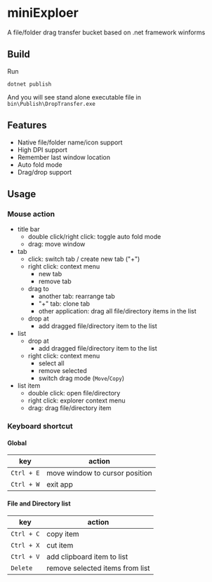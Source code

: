 # miniExploer

A file/folder drag transfer bucket based on .net framework winforms

## Build

Run

```
dotnet publish
```

And you will see stand alone executable file in `bin\Publish\DropTransfer.exe`

## Features

* Native file/folder name/icon support
* High DPI support
* Remember last window location
* Auto fold mode
* Drag/drop support

## Usage

### Mouse action

- title bar
  - double click/right click: toggle auto fold mode
  - drag: move window
- tab
  - click: switch tab / create new tab ("+")
  - right click: context menu
    - new tab
    - remove tab
  - drag to
    - another tab: rearrange tab
    - "+" tab: clone tab
    - other application: drag all file/directory items in the list
  - drop at
    - add dragged file/directory item to the list
- list
  - drop at
    - add dragged file/directory item to the list
  - right click: context menu
    - select all
    - remove selected
    - switch drag mode (`Move`/`Copy`)
- list item
  - double click: open file/directory
  - right click: explorer context menu
  - drag: drag file/directory item

### Keyboard shortcut

#### Global

| key              | action                          |
|------------------|---------------------------------|
| `Ctrl + E`       | move window to cursor position  |
| `Ctrl + W`       | exit app                        |

#### File and Directory list

| key              | action                          |
|------------------|---------------------------------|
| `Ctrl + C`       | copy item                       |
| `Ctrl + X`       | cut item                        |
| `Ctrl + V`       | add clipboard item to list      |
| `Delete`         | remove selected items from list |
